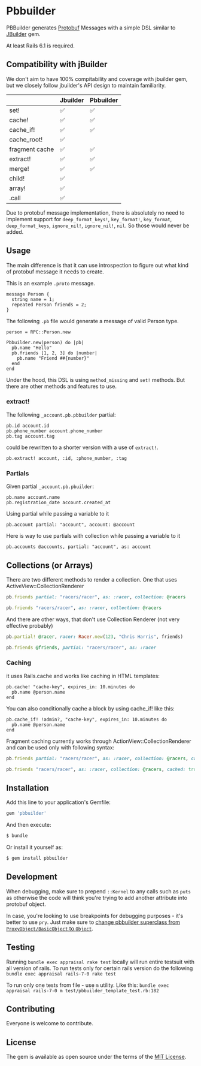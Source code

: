 # Pbbuilder
PBBuilder generates [Protobuf](https://developers.google.com/protocol-buffers) Messages with a simple DSL similar to [JBuilder](https://rubygems.org/gems/jbuilder) gem.


At least Rails 6.1 is required.

## Compatibility with jBuilder
We don't aim to have 100% compitability and coverage with jbuilder gem, but we closely follow jbuilder's API design to maintain familiarity.

| | Jbuilder | Pbbuilder |
|---|---|---|
|  set! | ✅ | ✅ |
|  cache! | ✅ | ✅ |
|  cache_if! | ✅ | ✅ |
| cache_root! | ✅|  |
| fragment cache | ✅| ✅ |
| extract! | ✅ | ✅ |
| merge! | ✅ | ✅ |
| child! | ✅ |  |
| array! | ✅ |  |
| .call | ✅ |  |

Due to protobuf message implementation, there is absolutely no need to implement support for `deep_format_keys!`, `key_format!`, `key_format`, `deep_format_keys`, `ignore_nil!`, `ignore_nil!`, `nil`. So those would never be added.

## Usage
The main difference is that it can use introspection to figure out what kind of protobuf message it needs to create.

This is an example `.proto` message.

```
message Person {
  string name = 1;
  repeated Person friends = 2;
}
```

The following `.pb` file would generate a message of valid Person type.
```
person = RPC::Person.new

Pbbuilder.new(person) do |pb|
  pb.name "Hello"
  pb.friends [1, 2, 3] do |number|
    pb.name "Friend ##{number}"
  end
end
```

Under the hood, this DSL is using `method_missing` and `set!` methods. But there are other methods and features to use.

### extract!
The following `_account.pb.pbbuilder` partial:
```
pb.id account.id
pb.phone_number account.phone_number
pb.tag account.tag
```

could be rewritten to a shorter version with a use of `extract!`.
```
pb.extract! account, :id, :phone_number, :tag
```

### Partials
Given partial `_account.pb.pbuilder`:

```
pb.name account.name
pb.registration_date account.created_at
```

Using partial while passing a variable to it

```
pb.account partial: "account", account: @account
```

Here is way to use partials with collection while passing a variable to it

```
pb.accounts @accounts, partial: "account", as: account
```

## Collections (or Arrays)
There are two different methods to render a collection. One that uses ActiveView::CollectionRenderer
```ruby
pb.friends partial: "racers/racer", as: :racer, collection: @racers
```

```ruby
pb.friends "racers/racer", as: :racer, collection: @racers
```

And there are other ways, that don't use Collection Renderer (not very effective probably)
```ruby
pb.partial! @racer, racer: Racer.new(123, "Chris Harris", friends)
```
```ruby
pb.friends @friends, partial: "racers/racer", as: :racer
```

### Caching
it uses Rails.cache and works like caching in HTML templates:

```
pb.cache! "cache-key", expires_in: 10.minutes do
  pb.name @person.name
end
```

You can also conditionally cache a block by using cache_if! like this:

```
pb.cache_if! !admin?, "cache-key", expires_in: 10.minutes do
  pb.name @person.name
end
```

Fragment caching currently works through ActionView::CollectionRenderer and can be used only with following syntax:

```ruby
pb.friends partial: "racers/racer", as: :racer, collection: @racers, cached: true
```

```ruby
pb.friends "racers/racer", as: :racer, collection: @racers, cached: true
```

## Installation
Add this line to your application's Gemfile:

```ruby
gem 'pbbuilder'
```

And then execute:
```bash
$ bundle
```

Or install it yourself as:
```bash
$ gem install pbbuilder
```
## Development

When debugging, make sure to prepend `::Kernel` to any calls such as `puts` as otherwise the code will think you're trying to add another attribute into protobuf object.

In case, you're looking to use breakpoints for debugging purposes - it's better to use `pry`. Just make sure to [change pbbuilder superclass from `ProxyObject/BasicObject` to `Object`](lib/pbbuilder/pbbuilder.rb).

## Testing
Running `bundle exec appraisal rake test` locally will run entire testsuit with all version of rails. To run tests only for certain rails version do the following `bundle exec appraisal rails-7-0 rake test`

To run only one tests from file - use `m` utility. Like this:
`bundle exec appraisal rails-7-0 m test/pbbuilder_template_test.rb:182`

## Contributing
Everyone is welcome to contribute.

## License
The gem is available as open source under the terms of the [MIT License](https://opensource.org/licenses/MIT).
